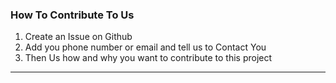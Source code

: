 ### How To Contribute To Us
1. Create an Issue on Github 
2. Add you phone number or email and tell us to Contact You
3. Then Us how and why you want to contribute to this project
   
-----------------------------------------------------------------
